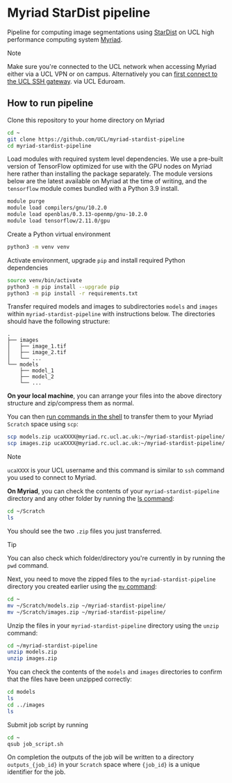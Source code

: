 # Myriad StarDist pipeline

Pipeline for computing image segmentations using [StarDist](https://github.com/stardist/stardist) 
on UCL high performance computing system [Myriad](https://www.rc.ucl.ac.uk/docs/Clusters/Myriad/).

> [!NOTE]
> Make sure you're connected to the UCL network when accessing Myriad either via a UCL VPN or on campus. Alternatively you can [first connect to the UCL SSH gateway](https://www.rc.ucl.ac.uk/docs/howto/#logging-in-from-outside-the-ucl-firewall).
via UCL Eduroam.

## How to run pipeline

Clone this repository to your home directory on Myriad

```bash
cd ~
git clone https://github.com/UCL/myriad-stardist-pipeline
cd myriad-stardist-pipeline
```

Load modules with required system level dependencies.
We use a pre-built version of TensorFlow optimized for use with the GPU nodes on Myriad here rather than installing the package separately.
The module versions below are the latest available on Myriad at the time of writing, and the `tensorflow` module comes bundled with a Python 3.9 install.

```bash
module purge
module load compilers/gnu/10.2.0
module load openblas/0.3.13-openmp/gnu-10.2.0
module load tensorflow/2.11.0/gpu
```

Create a Python virtual environment 

```bash
python3 -m venv venv
```

Activate environment, upgrade `pip` and install required Python dependencies

```bash
source venv/bin/activate
python3 -m pip install --upgrade pip
python3 -m pip install -r requirements.txt
```

Transfer required models and images to subdirectories `models` and `images` within `myriad-stardist-pipeline` with
instructions below. The directories should have the following structure:

```
.
├── images
│   ├── image_1.tif
│   ├── image_2.tif
│   └── ...
└── models
    ├── model_1
    ├── model_2
    └── ...
```

**On your local machine**, you can arrange your files into the above directory structure and zip/compress them
as normal.

You can then [run commands in the shell](https://swcarpentry.github.io/shell-novice/index.html#open-a-new-shell)
to transfer them to your Myriad `Scratch` space using `scp`:

```bash
scp models.zip ucaXXXX@myriad.rc.ucl.ac.uk:~/myriad-stardist-pipeline/
scp images.zip ucaXXXX@myriad.rc.ucl.ac.uk:~/myriad-stardist-pipeline/
```

> [!NOTE]
> `ucaXXXX` is your UCL username and this command is similar to `ssh` command you used to connect to Myriad.

**On Myriad**, you can check the contents of your `myriad-stardist-pipeline` directory and any other folder by running the
[ls command](https://swcarpentry.github.io/shell-novice/02-filedir.html):

```bash
cd ~/Scratch
ls
```

You should see the two `.zip` files you just transferred.

> [!TIP]
> You can also check which folder/directory you're currently in by running the `pwd` command.

Next, you need to move the zipped files to the `myriad-stardist-pipeline` directory you created earlier
using the [`mv` command](https://swcarpentry.github.io/shell-novice/03-create.html#moving-files-and-directories
):

```bash
cd ~
mv ~/Scratch/models.zip ~/myriad-stardist-pipeline/
mv ~/Scratch/images.zip ~/myriad-stardist-pipeline/
```

Unzip the files in your `myriad-stardist-pipeline` directory using the `unzip` command:

```bash
cd ~/myriad-stardist-pipeline
unzip models.zip
unzip images.zip
```

You can check the contents of the `models` and `images` directories to confirm that the files have been unzipped correctly:

```bash
cd models
ls
cd ../images
ls
```

Submit job script by running

```bash
cd ~
qsub job_script.sh
```

On completion the outputs of the job will be written to a directory `outputs_{job_id}` in your `Scratch` space where `{job_id}` is a unique identifier for the job.
